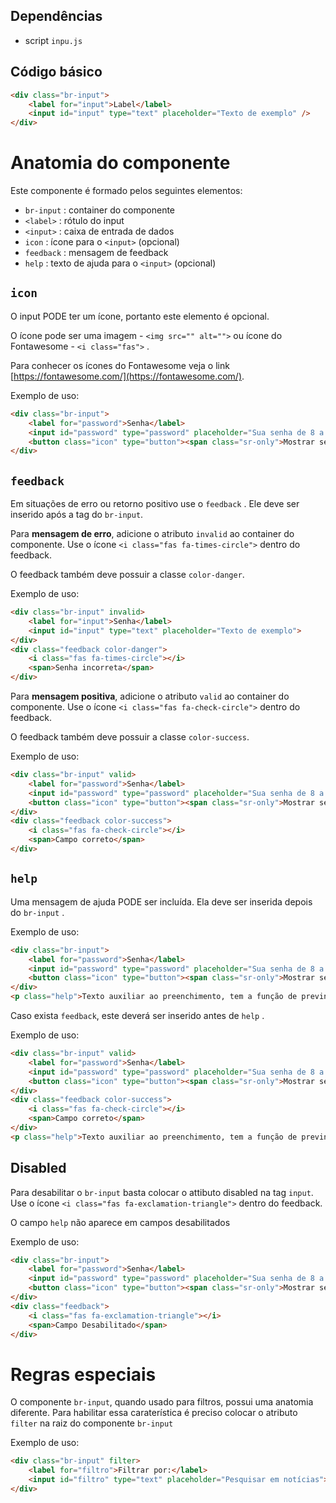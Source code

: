 ## Dependências

* script `inpu.js`

## Código básico

``` html
<div class="br-input">
    <label for="input">Label</label>
    <input id="input" type="text" placeholder="Texto de exemplo" />
</div>
```

# Anatomia do componente

Este componente é formado pelos seguintes elementos:

* `br-input` : container do componente
* `<label>` : rótulo do input
* `<input>` : caixa de entrada de dados
* `icon` : ícone para o `<input>` (opcional)
* `feedback` : mensagem de feedback
* `help` : texto de ajuda para o `<input>` (opcional)

## `icon`

O input PODE ter um ícone, portanto este elemento é opcional.

O ícone pode ser uma imagem - `<img src="" alt="">` ou ícone do Fontawesome - `<i class="fas">` .

Para conhecer os ícones do Fontawesome veja o link [https://fontawesome.com/](https://fontawesome.com/).

Exemplo de uso:

``` html
<div class="br-input">
    <label for="password">Senha</label>
    <input id="password" type="password" placeholder="Sua senha de 8 a 11 digitos">
    <button class="icon" type="button"><span class="sr-only">Mostrar senha</span><i class="fas fa-eye"></i></button>
</div>
```

## `feedback` 

Em situações de erro ou retorno positivo use o `feedback` . Ele deve ser inserido após a tag do `br-input`.

Para **mensagem de erro**, adicione o atributo `invalid` ao container do componente. Use o ícone `<i class="fas fa-times-circle">` dentro do feedback.

O feedback também deve possuir a classe `color-danger`.

Exemplo de uso:

``` html
<div class="br-input" invalid>
    <label for="input">Senha</label>
    <input id="input" type="text" placeholder="Texto de exemplo">
</div>
<div class="feedback color-danger">
    <i class="fas fa-times-circle"></i>
    <span>Senha incorreta</span>
</div>
```

Para **mensagem positiva**, adicione o atributo `valid` ao container do componente. Use o ícone `<i class="fas fa-check-circle">` dentro do feedback.

O feedback também deve possuir a classe `color-success`.

Exemplo de uso:

``` html
<div class="br-input" valid>
    <label for="password">Senha</label>
    <input id="password" type="password" placeholder="Sua senha de 8 a 11 digitos">
    <button class="icon" type="button"><span class="sr-only">Mostrar senha</span><i class="fas fa-eye"></i></button>
</div>
<div class="feedback color-success">
    <i class="fas fa-check-circle"></i>
    <span>Campo correto</span>
</div>
```

## `help` 

Uma mensagem de ajuda PODE ser incluída. Ela deve ser inserida depois do `br-input` .

Exemplo de uso:

``` html
<div class="br-input">
    <label for="password">Senha</label>
    <input id="password" type="password" placeholder="Sua senha de 8 a 11 digitos">
    <button class="icon" type="button"><span class="sr-only">Mostrar senha</span><i class="fas fa-eye"></i></button>
</div>
<p class="help">Texto auxiliar ao preenchimento, tem a função de previnir erros.</p>
```

Caso exista `feedback`, este deverá ser inserido antes de `help` .

Exemplo de uso:

``` html
<div class="br-input" valid>
    <label for="password">Senha</label>
    <input id="password" type="password" placeholder="Sua senha de 8 a 11 digitos">
    <button class="icon" type="button"><span class="sr-only">Mostrar senha</span><i class="fas fa-eye"></i></button>
</div>
<div class="feedback color-success">
    <i class="fas fa-check-circle"></i>
    <span>Campo correto</span>
</div>
<p class="help">Texto auxiliar ao preenchimento, tem a função de previnir erros.</p>
```

## Disabled

Para desabilitar o `br-input` basta colocar o attibuto disabled na tag `input`. Use o ícone `<i class="fas fa-exclamation-triangle">` dentro do feedback.

O campo `help` não aparece em campos desabilitados

Exemplo de uso:
```html
<div class="br-input">
    <label for="password">Senha</label>
    <input id="password" type="password" placeholder="Sua senha de 8 a 11 digitos" disabled>
    <button class="icon" type="button"><span class="sr-only">Mostrar senha</span><i class="fas fa-eye"></i></button>
</div>
<div class="feedback">
    <i class="fas fa-exclamation-triangle"></i>
    <span>Campo Desabilitado</span>
</div>
```

# Regras especiais

O componente `br-input`, quando usado para filtros, possui uma anatomia diferente. Para habilitar essa caraterística é preciso colocar o atributo `filter` na raiz do componente `br-input`

Exemplo de uso:

```html
<div class="br-input" filter>
    <label for="filtro">Filtrar por:</label>
    <input id="filtro" type="text" placeholder="Pesquisar em notícias">
</div>
```
